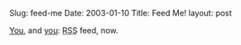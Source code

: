 Slug: feed-me
Date: 2003-01-10
Title: Feed Me!
layout: post

<a href="http://120degrees.com/">You</a>, and <a href="http://www.blueshoediaries.com/">you</a>: <acronym title="you oughta know by know... really.">RSS</acronym> feed, now.
